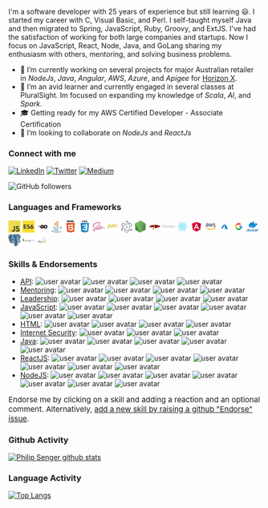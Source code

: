 I'm a software developer with 25 years of experience but still learning 😃. I started my career with C, Visual Basic, and Perl. I self-taught myself Java and then migrated to  Spring, JavaScript, Ruby, Groovy, and ExtJS. I've had the satisfaction of working for both large companies and startups. Now I focus on JavaScript, React, Node, Java, and GoLang sharing my enthusiasm with others, mentoring, and solving business problems.

- 🔭  I’m currently working on several projects for major Australian retailer in *NodeJs*, *Java*, *Angular*, *AWS*, *Azure*, and *Apigee* for [Horizon X](https://horizonx.com.au/).
- 🌱  I’m an avid learner and currently engaged in several classes at PluralSight. Im focused on expanding my knowledge of *Scala*, *AI*, and *Spark*.
- 🎓  Getting ready for my AWS Certified Developer - Associate Certification 
- 👯  I’m looking to collaborate on *NodeJs* and *ReactJs* 

### Connect with me

<!-- From: https://github.com/simple-icons/simple-icons -->
[<img alt="LinkedIn" height="24" width="24" src="https://cdn.jsdelivr.net/npm/simple-icons@v3/icons/linkedin.svg" />](https://www.linkedin.com/in/philipsenger/)
[<img alt="Twitter" height="24" width="24" src="https://cdn.jsdelivr.net/npm/simple-icons@v3/icons/twitter.svg" />](http://twitter.com/@PSengerDownUndr)
[<img alt="Medium" height="24" width="24" src="https://cdn.jsdelivr.net/npm/simple-icons@v3/icons/medium.svg" />](https://medium.com/@psenger)

![GitHub followers](https://img.shields.io/github/followers/psenger?label=Followers&style=plastic)


### Languages and Frameworks

<div>
<img alt="JavaScript" height="24" width="24" src="https://raw.githubusercontent.com/github/explore/80688e429a7d4ef2fca1e82350fe8e3517d3494d/topics/javascript/javascript.png"/>
<img alt="ES6" height="24" width="24" src="https://raw.githubusercontent.com/github/explore/80688e429a7d4ef2fca1e82350fe8e3517d3494d/topics/es6/es6.png"/>
<img alt="GO" height="24" width="24" src="https://raw.githubusercontent.com/github/explore/80688e429a7d4ef2fca1e82350fe8e3517d3494d/topics/go/go.png" /> 
<img alt="Java" height="24" width="24" src="https://raw.githubusercontent.com/github/explore/80688e429a7d4ef2fca1e82350fe8e3517d3494d/topics/java/java.png"/>
<img alt="Html" height="24" width="24" src="https://raw.githubusercontent.com/github/explore/80688e429a7d4ef2fca1e82350fe8e3517d3494d/topics/html/html.png"/>
<img alt="CSS" height="24" width="24" src="https://raw.githubusercontent.com/github/explore/80688e429a7d4ef2fca1e82350fe8e3517d3494d/topics/css/css.png"/>
<img alt="SASS" height="24" width="24" src="https://raw.githubusercontent.com/github/explore/80688e429a7d4ef2fca1e82350fe8e3517d3494d/topics/sass/sass.png" />
<img alt="babel" height="24" width="24" src="https://raw.githubusercontent.com/github/explore/cb39e2385dfcec8a661d01bfacff6b1e33bbaa9d/topics/babel/babel.png" />
<img alt="Electron" height="24" width="24" src="https://raw.githubusercontent.com/github/explore/80688e429a7d4ef2fca1e82350fe8e3517d3494d/topics/electron/electron.png"/>
<img alt="NodeJS" height="24" width="24" src="https://raw.githubusercontent.com/github/explore/80688e429a7d4ef2fca1e82350fe8e3517d3494d/topics/nodejs/nodejs.png"/>
<img alt="Mongoose" height="24" width="24" src="https://raw.githubusercontent.com/github/explore/80688e429a7d4ef2fca1e82350fe8e3517d3494d/topics/mongoose/mongoose.png"/>
<img alt="Express" height="24" width="24" src="https://raw.githubusercontent.com/github/explore/80688e429a7d4ef2fca1e82350fe8e3517d3494d/topics/express/express.png"/> 
<img alt="React" height="24" width="24" src="https://raw.githubusercontent.com/github/explore/80688e429a7d4ef2fca1e82350fe8e3517d3494d/topics/react/react.png"/>
<img alt="Angular" height="24" width="24" src="https://raw.githubusercontent.com/github/explore/80688e429a7d4ef2fca1e82350fe8e3517d3494d/topics/angular/angular.png"/>
<img alt="AWS" height="24" width="24" src="https://raw.githubusercontent.com/github/explore/fbceb94436312b6dacde68d122a5b9c7d11f9524/topics/aws/aws.png" />
<img alt="Azure" height="24" width="24" src="https://raw.githubusercontent.com/github/explore/80688e429a7d4ef2fca1e82350fe8e3517d3494d/topics/azure/azure.png" />
<img alt="Google" height="24" width="24" src="https://raw.githubusercontent.com/github/explore/80688e429a7d4ef2fca1e82350fe8e3517d3494d/topics/google/google.png"/>
<img alt="Docker" height="24" width="24" src="https://raw.githubusercontent.com/github/explore/80688e429a7d4ef2fca1e82350fe8e3517d3494d/topics/docker/docker.png" />
<img alt="PostgreSql" height="24" width="24" src="https://raw.githubusercontent.com/github/explore/80688e429a7d4ef2fca1e82350fe8e3517d3494d/topics/postgresql/postgresql.png"/>
<img alt="MongoDb" height="24" width="24" src="https://raw.githubusercontent.com/github/explore/80688e429a7d4ef2fca1e82350fe8e3517d3494d/topics/mongodb/mongodb.png" />
<img alt="MySql" height="24" width="24" src="https://raw.githubusercontent.com/github/explore/80688e429a7d4ef2fca1e82350fe8e3517d3494d/topics/mysql/mysql.png" />
</div>

<!--START_SECTION:endorsements-->
### Skills & Endorsements

<ul>
<li><a href="https://github.com/psenger/psenger/issues/10">API</a>: <img alt="user avatar" src=https://avatars2.githubusercontent.com/u/29562705?u=4642b73d91fd54e1603b97bfd0f02bf155d44e70&v=4&s=20 height=20 /> <img alt="user avatar" src=https://avatars3.githubusercontent.com/u/13580085?v=4&s=20 height=20 /> <img alt="user avatar" src=https://avatars2.githubusercontent.com/u/48421127?u=d4d4f05d840c1de06a466c45c2e4afec0ceed2a7&v=4&s=20 height=20 /> <img alt="user avatar" src=https://avatars1.githubusercontent.com/u/35758820?v=4&s=20 height=20 /></li>
<li><a href="https://github.com/psenger/psenger/issues/9">Mentoring</a>: <img alt="user avatar" src=https://avatars2.githubusercontent.com/u/29562705?u=4642b73d91fd54e1603b97bfd0f02bf155d44e70&v=4&s=20 height=20 /> <img alt="user avatar" src=https://avatars3.githubusercontent.com/u/13580085?v=4&s=20 height=20 /> <img alt="user avatar" src=https://avatars2.githubusercontent.com/u/1809301?u=5203cbc5cb7bd53ff7bf7fc2b4884fa759f9d1e9&v=4&s=20 height=20 /> <img alt="user avatar" src=https://avatars1.githubusercontent.com/u/35758820?v=4&s=20 height=20 /></li>
<li><a href="https://github.com/psenger/psenger/issues/8">Leadership</a>: <img alt="user avatar" src=https://avatars0.githubusercontent.com/u/7321003?u=b8bdb00d18260660864a0e97d43356aadf188759&v=4&s=20 height=20 /> <img alt="user avatar" src=https://avatars2.githubusercontent.com/u/29562705?u=4642b73d91fd54e1603b97bfd0f02bf155d44e70&v=4&s=20 height=20 /> <img alt="user avatar" src=https://avatars3.githubusercontent.com/u/13580085?v=4&s=20 height=20 /> <img alt="user avatar" src=https://avatars1.githubusercontent.com/u/35758820?v=4&s=20 height=20 /></li>
<li><a href="https://github.com/psenger/psenger/issues/7">JavaScript</a>: <img alt="user avatar" src=https://avatars0.githubusercontent.com/u/7321003?u=b8bdb00d18260660864a0e97d43356aadf188759&v=4&s=20 height=20 /> <img alt="user avatar" src=https://avatars2.githubusercontent.com/u/29562705?u=4642b73d91fd54e1603b97bfd0f02bf155d44e70&v=4&s=20 height=20 /> <img alt="user avatar" src=https://avatars3.githubusercontent.com/u/13580085?v=4&s=20 height=20 /> <img alt="user avatar" src=https://avatars2.githubusercontent.com/u/1809301?u=5203cbc5cb7bd53ff7bf7fc2b4884fa759f9d1e9&v=4&s=20 height=20 /> <img alt="user avatar" src=https://avatars1.githubusercontent.com/u/35758820?v=4&s=20 height=20 /> <img alt="user avatar" src=https://avatars2.githubusercontent.com/u/48421127?u=d4d4f05d840c1de06a466c45c2e4afec0ceed2a7&v=4&s=20 height=20 /></li>
<li><a href="https://github.com/psenger/psenger/issues/6">HTML</a>: <img alt="user avatar" src=https://avatars0.githubusercontent.com/u/7321003?u=b8bdb00d18260660864a0e97d43356aadf188759&v=4&s=20 height=20 /> <img alt="user avatar" src=https://avatars2.githubusercontent.com/u/29562705?u=4642b73d91fd54e1603b97bfd0f02bf155d44e70&v=4&s=20 height=20 /> <img alt="user avatar" src=https://avatars3.githubusercontent.com/u/13580085?v=4&s=20 height=20 /> <img alt="user avatar" src=https://avatars1.githubusercontent.com/u/35758820?v=4&s=20 height=20 /></li>
<li><a href="https://github.com/psenger/psenger/issues/5">Internet Security</a>: <img alt="user avatar" src=https://avatars0.githubusercontent.com/u/7321003?u=b8bdb00d18260660864a0e97d43356aadf188759&v=4&s=20 height=20 /> <img alt="user avatar" src=https://avatars3.githubusercontent.com/u/13580085?v=4&s=20 height=20 /> <img alt="user avatar" src=https://avatars1.githubusercontent.com/u/35758820?v=4&s=20 height=20 /></li>
<li><a href="https://github.com/psenger/psenger/issues/4">Java</a>: <img alt="user avatar" src=https://avatars0.githubusercontent.com/u/7321003?u=b8bdb00d18260660864a0e97d43356aadf188759&v=4&s=20 height=20 /> <img alt="user avatar" src=https://avatars2.githubusercontent.com/u/29562705?u=4642b73d91fd54e1603b97bfd0f02bf155d44e70&v=4&s=20 height=20 /> <img alt="user avatar" src=https://avatars3.githubusercontent.com/u/13580085?v=4&s=20 height=20 /> <img alt="user avatar" src=https://avatars2.githubusercontent.com/u/1809301?u=5203cbc5cb7bd53ff7bf7fc2b4884fa759f9d1e9&v=4&s=20 height=20 /> <img alt="user avatar" src=https://avatars1.githubusercontent.com/u/35758820?v=4&s=20 height=20 /></li>
<li><a href="https://github.com/psenger/psenger/issues/3">ReactJS</a>: <img alt="user avatar" src=https://avatars0.githubusercontent.com/u/7321003?u=b8bdb00d18260660864a0e97d43356aadf188759&v=4&s=20 height=20 /> <img alt="user avatar" src=https://avatars2.githubusercontent.com/u/29562705?u=4642b73d91fd54e1603b97bfd0f02bf155d44e70&v=4&s=20 height=20 /> <img alt="user avatar" src=https://avatars3.githubusercontent.com/u/13580085?v=4&s=20 height=20 /> <img alt="user avatar" src=https://avatars2.githubusercontent.com/u/1809301?u=5203cbc5cb7bd53ff7bf7fc2b4884fa759f9d1e9&v=4&s=20 height=20 /> <img alt="user avatar" src=https://avatars2.githubusercontent.com/u/1809301?u=5203cbc5cb7bd53ff7bf7fc2b4884fa759f9d1e9&v=4&s=20 height=20 /> <img alt="user avatar" src=https://avatars2.githubusercontent.com/u/48421127?u=d4d4f05d840c1de06a466c45c2e4afec0ceed2a7&v=4&s=20 height=20 /> <img alt="user avatar" src=https://avatars1.githubusercontent.com/u/35758820?v=4&s=20 height=20 /></li>
<li><a href="https://github.com/psenger/psenger/issues/2">NodeJS</a>: <img alt="user avatar" src=https://avatars0.githubusercontent.com/u/7321003?u=b8bdb00d18260660864a0e97d43356aadf188759&v=4&s=20 height=20 /> <img alt="user avatar" src=https://avatars2.githubusercontent.com/u/29562705?u=4642b73d91fd54e1603b97bfd0f02bf155d44e70&v=4&s=20 height=20 /> <img alt="user avatar" src=https://avatars3.githubusercontent.com/u/13580085?v=4&s=20 height=20 /> <img alt="user avatar" src=https://avatars2.githubusercontent.com/u/1809301?u=5203cbc5cb7bd53ff7bf7fc2b4884fa759f9d1e9&v=4&s=20 height=20 /> <img alt="user avatar" src=https://avatars2.githubusercontent.com/u/1809301?u=5203cbc5cb7bd53ff7bf7fc2b4884fa759f9d1e9&v=4&s=20 height=20 /> <img alt="user avatar" src=https://avatars1.githubusercontent.com/u/35758820?v=4&s=20 height=20 /> <img alt="user avatar" src=https://avatars2.githubusercontent.com/u/48421127?u=d4d4f05d840c1de06a466c45c2e4afec0ceed2a7&v=4&s=20 height=20 /></li>
</ul>

<div style="font-size: 15px;">Endorse me by clicking on a skill and adding a reaction and an optional comment. Alternatively, <a style="font-size: 15px;" href="https://github.com/psenger/psenger/issues/new?assignees=&labels=&template=endorsement-template.md&title=Endorse%3A+SKILL_HERE">add a new skill by raising a github "Endorse" issue</a>.</div>

<!--END_SECTION:endorsements-->

### Github Activity

[![Philip Senger github stats](https://github-readme-stats.vercel.app/api?username=psenger&count_private=true)](https://github.com/anuraghazra/github-readme-stats)

### Language Activity

[![Top Langs](https://github-readme-stats.vercel.app/api/top-langs/?username=psenger)](https://github.com/anuraghazra/github-readme-stats)
